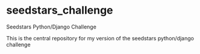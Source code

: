 # seedstars_challenge
Seedstars Python/Django Challenge

This is the central repository for my version of the seedstars python/django challenge